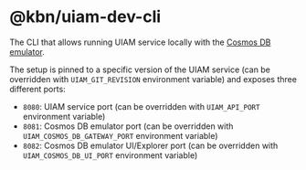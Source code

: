 # @kbn/uiam-dev-cli

The CLI that allows running UIAM service locally with the [Cosmos DB emulator](https://learn.microsoft.com/en-us/azure/cosmos-db/emulator-linux). 

The setup is pinned to a specific version of the UIAM service (can be overridden with `UIAM_GIT_REVISION` environment variable) and exposes three different ports:
- `8080`: UIAM service port (can be overridden with `UIAM_API_PORT` environment variable)
- `8081`: Cosmos DB emulator port (can be overridden with `UIAM_COSMOS_DB_GATEWAY_PORT` environment variable)
- `8082`: Cosmos DB emulator UI/Explorer port (can be overridden with `UIAM_COSMOS_DB_UI_PORT` environment variable)
